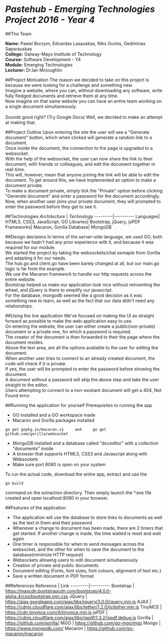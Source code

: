# *Pastehub - Emerging Technologies Project 2016 - Year 4*
##The Team


**Name:** Pawel Borzym, Edvardas Lasauskas, Niks Gurins, Gediminas Saparauskas </br>
**College:** Galway-Mayo Institute of Technology </br>
**Course:** Software Development - Y4 </br>
**Module:** Emerging Technologies </br>
**Lecturer:** Dr.Ian Mcloughlin </br>

##Project Motivation
The reason we decided to take on this project is because we were looking for a challenge and something new.</br>
Imagine a website, where you can, without downloading any software, write fully fledged documents and retrieve them at any time.</br>
Now imagine on that same website you can have an entire team working on a single document simultaneously.</br>
</br>
Sounds good right? (Try Google Docs) Well, we decided to make an attempt at making that.


##Project Outline
Upon entering the site the user will see a "Generate document" button, which when clicked will generate a random link to a document.</br>
Once inside the document, the connection to the page is upgraded to a websocket.</br>
With the help of the websocket, the user can now share the link to their document, with friends or colleagues, and edit the document together in real-time.</br>
This will, however, mean that anyone joining the link will be able to edit the document. To get around this, we have implemented an option to make a document private. </br>
To make a document private, simply tick the "Private" option before clicking "Generate document" and enter a password for the document accordingly.</br>
Now, when another user joins your private document, they will prompted to enter the password before they get to see it.


##Technologies
*Architecture* | *Technology*
---------|----------
Languages| HTML5, CSS3, JavaScript, GO
Libraries| Bootstrap, jQuery, jsPDF
Frameworks| Macaron, Gorilla
Database| MongoDB


##Design decisions
In terms of the server-side language, we used GO, both because we hadn't had any prior experience with it, and because it was required for our module.</br>
We started the project by taking the websockets/chat exmaple from Gorilla and adapting it for our needs.</br>
The hub.go and client.go have been barely changed at all, but our main.go logic is far from the example.</br>
We use the Macaron framework to handle our http requests across the entire website.</br>
Bootstrap helped us make our application look nice without reinventing the wheel, and jQuery is there to simplify our javascript.</br>
For the database, mongodb seemed like a good decision as it was something new to learn, as well as the fact that our data didn't need any relationships.


##Using the live application
We've focused on making the UI as straight forward as possible to make the web-application easy to use.</br>
On entering the website, the user can either create a public(non-private) document or a private one, for which a password is required.</br>
The creator of the document is then forwarded to their the page where the document resides.</br>
Above the text area, are all the options avaliable to the user for editing the document.</br>
When another user tries to connect to an already created document, the code will check if it is private.</br>
If yes, the user will be prompted to enter the password before showing the document.</br>
A document without a password will skip the above step and take the user straight to the editor.</br>
Users attempting to connect to a non-existant document will get a 404, Not Found error.


##Running the application for yourself
Prerequisites to running the app
* GO installed and a GO workspace made
* Macaron and Gorilla packages installed
```
go get gopkg.in/macaron.v1     and     go get github.com/gorilla/websocket
```
* MongoDB installed and a database called "doceditor" with a collection "documents" inside
* A browser that supports HTML5, CSS3 and Javascript along with Websockets
* Make sure port 8080 is open on your system

To run the actual code, download the entire app, extract and use the 
```
go build
```
command on the extraction directory. Then simply launch the *.exe file created and open localhost:8080 in your browser.


##Features of the application
*  The application will use the database to store links to documents as well as the text in them and their password
*  Whenever a change to document has been made, there are 2 timers that get started. If another change is made, the time waited is reset and wait again
*  One timer is responsible for when to send messages across the websocket, and the other for when to save the document to the database(minimize HTTP request)
*  Websockets allowing users to edit document simultaneously 
*  Creation of private and public documents
*  Document editing (Fonts, font sizes, font colours, alignment of text etc.)
*  Save a written document in PDF format


##References
Reference | Link
---------|----------
Bootstrap | https://maxcdn.bootstrapcdn.com/bootstrap/4.0.0-alpha.4/css/bootstrap.min.css 
JQuery | https://ajax.googleapis.com/ajax/libs/jquery/3.0.0/jquery.min.js
AJAX | https://cdnjs.cloudflare.com/ajax/libs/tether/1.2.0/js/tether.min.js
TinyMCE | https://cdn.tinymce.com/4/tinymce.min.js
jsPDF | https://cdnjs.cloudflare.com/ajax/libs/jspdf/1.3.2/jspdf.debug.js
Gorilla | https://github.com/gorilla/
MGO | https://github.com/go-mgo/mgo
Mongo | https://www.mongodb.com/
Macaron | https://github.com/go-macaron/macaron
